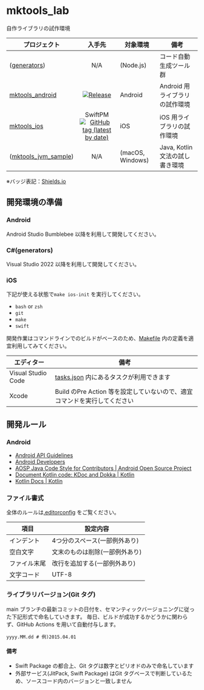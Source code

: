 # mktools_lab
自作ライブラリの試作環境

プロジェクト | 入手先 | 対象環境 | 備考
--- | :---: | --- | ---
([generators](./generators/)) | N/A | (Node.js) | コード自動生成ツール群
[mktools_android](./android/) | [![Release](https://jitpack.io/v/tshion/mktools_lab.svg)](https://jitpack.io/#tshion/mktools_lab) | Android | Android 用ライブラリの試作環境
[mktools_ios](./ios/) | SwiftPM<br />[![GitHub tag (latest by date)](https://img.shields.io/github/v/tag/tshion/mktools_lab)](https://github.com/tshion/mktools_lab/tags) | iOS | iOS 用ライブラリの試作環境
([mktools_jvm_sample](./jvm_sample/)) | N/A | (macOS, Windows) | Java, Kotlin 文法の試し書き環境

※バッジ表記：[Shields.io](https://shields.io/)


## 開発環境の準備
### Android
Android Studio Bumblebee 以降を利用して開発してください。

### C#(generators)
Visual Studio 2022 以降を利用して開発してください。

### iOS
下記が使える状態で```make ios-init``` を実行してください。

* ```bash``` or ```zsh```
* ```git```
* ```make```
* ```swift```

開発作業はコマンドラインでのビルドがベースのため、[Makefile](./Makefile) 内の定義を適宜利用してみてください。

エディター | 備考
--- | ---
Visual Studio Code | [tasks.json](./.vscode/tasks.json) 内にあるタスクが利用できます
Xcode | Build のPre Action 等を設定していないので、適宜コマンドを実行してください


## 開発ルール
### Android
* [Android API Guidelines](https://android.googlesource.com/platform/developers/docs/+/refs/heads/master/api-guidelines/index.md)
* [Android Developers](https://developer.android.com/)
* [AOSP Java Code Style for Contributors | Android Open Source Project](https://source.android.com/setup/contribute/code-style)
* [Document Kotlin code: KDoc and Dokka | Kotlin](https://kotlinlang.org/docs/kotlin-doc.html)
* [Kotlin Docs | Kotlin](https://kotlinlang.org/docs/home.html)

### ファイル書式
全体のルールは[.editorconfig](./.editorconfig) をご覧ください。

項目 | 設定内容
--- | ---
インデント | 4つ分のスペース(一部例外あり)
空白文字 | 文末のものは削除(一部例外あり)
ファイル末尾 | 改行を追加する(一部例外あり)
文字コード | UTF-8

### ライブラリバージョン(Git タグ)
main ブランチの最新コミットの日付を、セマンティックバージョニングに従った下記形式で命名していきます。
毎日、ビルドが成功するかどうかに関わらず、GitHub Actions を用いて自動付与します。

```
yyyy.MM.dd # 例)2015.04.01
```

#### 備考
* Swift Package の都合上、Git タグは数字とピリオドのみで命名しています
* 外部サービス(JitPack, Swift Package) はGit タグベースで判断しているため、ソースコード内のバージョンと一致しません

